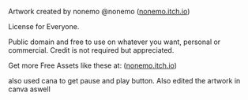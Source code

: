 Artwork created by nonemo @nonemo ([nonemo.itch.io](https://nonemo.itch.io/))

License for Everyone. 

Public domain and free to use on whatever you want, personal or commercial. Credit is not required but appreciated.

Get more Free Assets like these at: ([nonemo.itch.io](https://nonemo.itch.io/))

also used cana to get pause and play button. Also edited the artwork in canva aswell